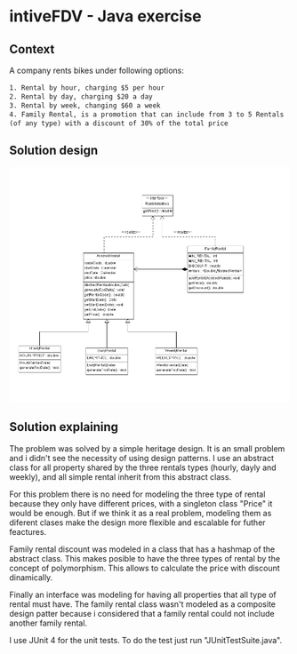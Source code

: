 # intiveFDV - Java exercise


## Context

A company rents bikes under following options:
	
	1. Rental by hour, charging $5 per hour
	2. Rental by day, charging $20 a day
	3. Rental by week, changing $60 a week
	4. Family Rental, is a promotion that can include from 3 to 5 Rentals (of any type) with a discount of 30% of the total price


## Solution design

![](https://github.com/lucasditz/intiveFDV-java/blob/master/Diagramadeclase.png)

## Solution explaining

The problem was solved by a simple heritage design. It is an small problem and i didn't see the necessity of using design patterns.
I use an abstract class for all property shared by the three rentals types (hourly, dayly and weekly), and all simple rental inherit from this abstract class.

For this problem there is no need for modeling the three type of rental because they only have different prices, with a singleton class "Price" it would be enough. But if we think it as a real problem, modeling them as diferent clases make the design more flexible and escalable for futher feactures.

Family rental discount was modeled in a class that has a hashmap of the abstract class. This makes posible to have the three types of rental by the concept of polymorphism. This allows to calculate the price with discount dinamically.

Finally an interface was modeling for having all properties that all type of rental must have.
The family rental class wasn't modeled as a composite design patter because i considered that a family rental could not include another family rental.

I use JUnit 4 for the unit tests. To do the test just run "JUnitTestSuite.java". 
